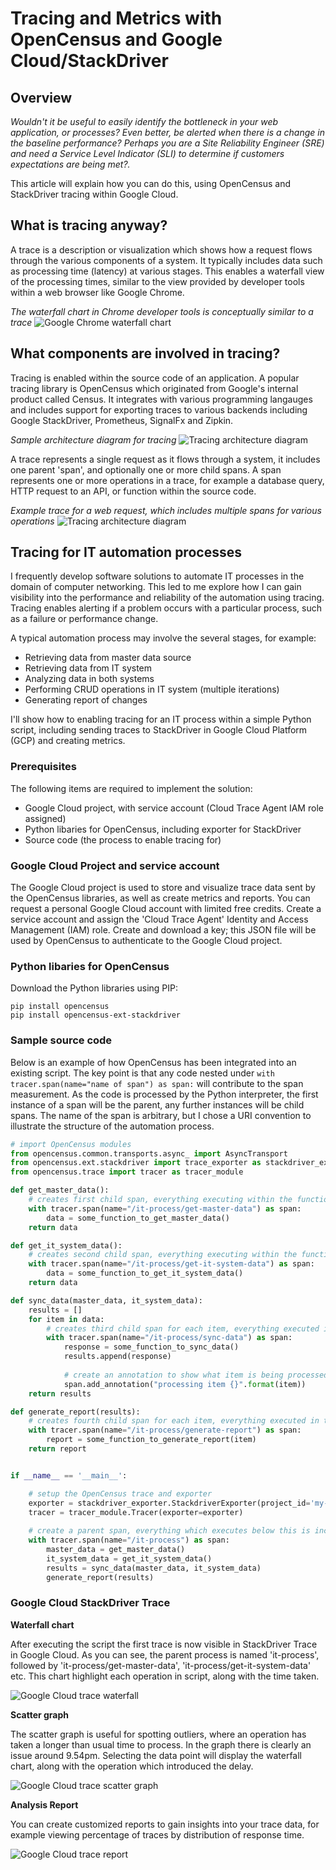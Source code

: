 # Tracing and Metrics with OpenCensus and Google Cloud/StackDriver

## Overview
*Wouldn't it be useful to easily identify the bottleneck in your web application, or processes?  Even better, be alerted when there is a change in the baseline performance?  Perhaps you are a Site Reliability Engineer (SRE) and need a Service Level Indicator (SLI) to determine if customers expectations are being met?.* 

This article will explain how you can do this, using OpenCensus and StackDriver tracing within Google Cloud.

## What is tracing anyway?

A trace is a description or visualization which shows how a request flows through the various components of a system.  It typically includes data such as processing time (latency) at various stages.  This enables a waterfall view of the processing times, similar to the view provided by developer tools within a web browser like Google Chrome.

_The waterfall chart in Chrome developer tools is conceptually similar to a trace_
![Google Chrome waterfall chart](https://github.com/pmoorey/articles/blob/master/img/tracing/chrome-waterfall.png)

## What components are involved in tracing?

Tracing is enabled within the source code of an application.  A popular tracing library is OpenCensus which originated from Google's internal product called Census.  It integrates with various programming langauges and includes support for exporting traces to various backends including Google StackDriver, Prometheus, SignalFx and Zipkin. 

_Sample architecture diagram for tracing_ 
![Tracing architecture diagram](https://github.com/pmoorey/articles/blob/master/img/tracing/trace-architecture.png)

A trace represents a single request as it flows through a system, it includes one parent 'span', and optionally one or more child spans.  A span represents one or more operations in a trace, for example a database query, HTTP request to an API, or function within the source code.

_Example trace for a web request, which includes multiple spans for various operations_ 
![Tracing architecture diagram](https://github.com/pmoorey/articles/blob/master/img/tracing/trace-example.png)

## Tracing for IT automation processes

I frequently develop software solutions to automate IT processes in the domain of computer networking.  This led to me explore how I can gain visibility into the performance and reliability of the automation using tracing.  Tracing enables alerting if a problem occurs with a particular process, such as a failure or performance change.

A typical automation process may involve the several stages, for example:
- Retrieving data from master data source
- Retrieving data from IT system
- Analyzing data in both systems
- Performing CRUD operations in IT system (multiple iterations)
- Generating report of changes

I'll show how to enabling tracing for an IT process within a simple Python script, including sending traces to StackDriver in Google Cloud Platform (GCP) and creating metrics.

### Prerequisites
The following items are required to implement the solution:
- Google Cloud project, with service account (Cloud Trace Agent IAM role assigned)
- Python libaries for OpenCensus, including exporter for StackDriver
- Source code (the process to enable tracing for)

### Google Cloud Project and service account
The Google Cloud project is used to store and visualize trace data sent by the OpenCensus libraries, as well as create metrics and reports. You can request a personal Google Cloud account with limited free credits.  Create a service account and assign the 'Cloud Trace Agent' Identity and Access Management (IAM) role.  Create and download a key; this JSON file will be used by OpenCensus to authenticate to the Google Cloud project.

### Python libaries for OpenCensus

Download the Python libraries using PIP:
```
pip install opencensus
pip install opencensus-ext-stackdriver
```

### Sample source code

Below is an example of how OpenCensus has been integrated into an existing script.  The key point is that any code nested under ```with tracer.span(name="name of span") as span:``` will contribute to the span measurement.  As the code is processed by the Python interpreter, the first instance of a span will be the parent, any further instances will be child spans.  The name of the span is arbitrary, but I chose a URI convention to illustrate the structure of the automation process.

```python
# import OpenCensus modules
from opencensus.common.transports.async_ import AsyncTransport
from opencensus.ext.stackdriver import trace_exporter as stackdriver_exporter
from opencensus.trace import tracer as tracer_module

def get_master_data():
    # creates first child span, everything executing within the function is measured
    with tracer.span(name="/it-process/get-master-data") as span:
        data = some_function_to_get_master_data()
    return data

def get_it_system_data():
    # creates second child span, everything executing within the function is measured
    with tracer.span(name="/it-process/get-it-system-data") as span:
        data = some_function_to_get_it_system_data()
    return data

def sync_data(master_data, it_system_data):
    results = []
    for item in data:
        # creates third child span for each item, everything executed in the block below is measured
        with tracer.span(name="/it-process/sync-data") as span:
            response = some_function_to_sync_data()
            results.append(response)
           
            # create an annotation to show what item is being processed
            span.add_annotation("processing item {}".format(item))
    return results

def generate_report(results):
    # creates fourth child span for each item, everything executed in the block below is measured
    with tracer.span(name="/it-process/generate-report") as span:
        report = some_function_to_generate_report(item)
    return report


if __name__ == '__main__':

    # setup the OpenCensus trace and exporter
    exporter = stackdriver_exporter.StackdriverExporter(project_id='my-google-project-id', transport=AsyncTransport)
    tracer = tracer_module.Tracer(exporter=exporter)
    
    # create a parent span, everything which executes below this is included in the span 
    with tracer.span(name="/it-process") as span:
        master_data = get_master_data()
        it_system_data = get_it_system_data()
        results = sync_data(master_data, it_system_data)
        generate_report(results)
```

### Google Cloud StackDriver Trace

**Waterfall chart**

After executing the script the first trace is now visible in StackDriver Trace in Google Cloud.  As you can see, the parent process is named 'it-process', followed by 'it-process/get-master-data', 'it-process/get-it-system-data' etc.  This chart highlight each operation in script, along with the time taken.

![Google Cloud trace waterfall](https://github.com/pmoorey/articles/blob/master/img/tracing/trace-waterfall.png)

**Scatter graph**

The scatter graph is useful for spotting outliers, where an operation has taken a longer than usual time to process.  In the graph there is clearly an issue around 9.54pm.  Selecting the data point will display the waterfall chart, along with the operation which introduced the delay.

![Google Cloud trace scatter graph](https://github.com/pmoorey/articles/blob/master/img/tracing/trace-scatter-graph.png)

**Analysis Report**

You can create customized reports to gain insights into your trace data, for example viewing percentage of traces by distribution of response time.

![Google Cloud trace report](https://github.com/pmoorey/articles/blob/master/img/tracing/trace-report.png)

